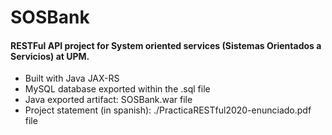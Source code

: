 # SOSBank
#### RESTFul API project for System oriented services (Sistemas Orientados a Servicios) at UPM.

* Built with Java JAX-RS
* MySQL database exported within the .sql file
* Java exported artifact: SOSBank.war file
* Project statement (in spanish): ./PracticaRESTful2020-enunciado.pdf file
